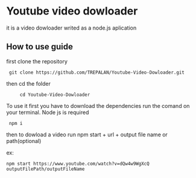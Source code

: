 # Youtube video dowloader

it is a video dowloader writed as a node.js aplication

## How to use guide

first clone the repository

     git clone https://github.com/TREPALAN/Youtube-Video-Dowloader.git

then cd the folder

         cd Youtube-Video-Dowloader

To use it first you have to download the dependencies run the comand on your terminal. Node js is required

     npm i

then to dowload a video run npm start + url + output file name or path(optional)

ex:

    npm start https://www.youtube.com/watch?v=dQw4w9WgXcQ outputFilePath/outputFileName
